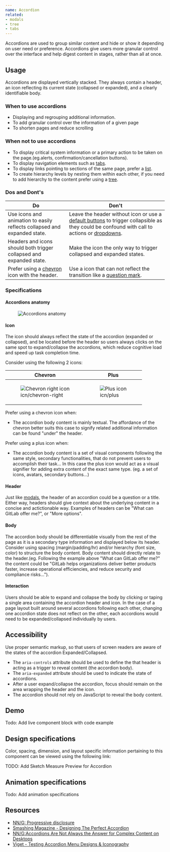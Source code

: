 ```yaml
---
name: Accordion
related:
- modals
- tree
- tabs
---
```


Accordions are used to group similar content and hide or show it depending on user need or preference. Accordions give users more granular control over the interface and help digest content in stages, rather than all at once.

## Usage

Accordions are displayed vertically stacked. They always contain a header, an icon reflecting its current state (collapsed or expanded), and a clearly identifiable body.

### When to use accordions

* Displaying and regrouping additional information.
* To add granular control over the information of a given page  
* To shorten pages and reduce scrolling

### When not to use accordions

* To display critical system information or a primary action to be taken on the page.(eg.alerts, confirmation/cancellation buttons).
* To display navigation elements such as [tabs](/components/tabs).
* To display links pointing to sections of the same page, prefer a [list](components/list).
* To create hierarchy levels by nesting them within each other, if you need to add hierarchy to the content prefer using a [tree](components/tree).

### Dos and Dont's

| **Do** | **Don't** |
| ------ | ------ |
| Use icons and animation to easily reflects collapsed and expanded state. | Leave the header without icon or use a [default buttons](/components/buttons) to trigger collapsible as they could be confound with call to actions or [dropdowns](/components/dropdowns). |
| Headers and icons should both trigger collapsed and expanded state. | Make the icon the only way to trigger collapsed and expanded states. | 
| Prefer using a [chevron](https://gitlab.com/gitlab-org/gitlab-svgs/blob/master/sprite_icons/chevron-right.svg) icon with the header. | Use a icon that can not reflect the transition like a [question mark](https://gitlab.com/gitlab-org/gitlab-svgs/blob/master/sprite_icons/question.svg). | 

### Specifications

#### Accordions anatomy

<figure class="figure" role="figure" aria-label="displaying the anatomy of accordions in its collapsed state, a simple representation of the component including an icon, a header and a body">
  <img class="figure-img" src="/img/components/accordions--anatomy.svg" alt="Accordions anatomy" role="img" />
  <figcaption class="figure-caption"></figcaption>
</figure>

#### Icon

The icon should always reflect the state of the accordion (expanded or collapsed), and be located before the header so users always clicks on the same spot to expand/collapse the accordions, which reduce cognitive load and speed up task completion time. 

Consider using the following 2 icons:

| **Chevron** | **Plus** |
| --- | --- |
| <figure class="figure" role="figure" aria-label="Chevron right icon used for accordions"><img class="figure-img" src="/img/components/accordion__icn-chevron-right.svg" alt="Chevron right icon" role="img" /><figcaption class="figure-caption">icn/chevron-right</figcaption></figure> | <figure class="figure" role="figure" aria-label="Plus icon used for accordions"><img class="figure-img" src="img/components/accordion__icn-plus.svg" alt="Plus icon" role="img" /><figcaption class="figure-caption">icn/plus</figcaption></figure> |

Prefer using a chevron icon when:
* The accordion body content is mainly textual. The affordance of the chevron better suits this case to signify related additional information can be found "under" the header.

Prefer using a plus icon when: 
* The accordion body content is a set of visual components following the same style, secondary functionalities, that do not prevent users to accomplish their task... In this case the plus icon would act as a visual signifier for adding extra content of the exact same type. (eg. a set of icons, avatars, secondary buttons...) 

#### Header

Just like [modals](/components/modals/), the header of an accordion could be a question or a title. Either way, headers should give context about the underlying content in a concise and actictionable way. Examples of headers can be "What can GitLab offer me?", or "More options".

#### Body

The accordion body should be differentiable visually from the rest of the page as it is a secondary type information and displayed below its header. Consider using spacing (margin/padding/hr) and/or hierarchy (font size, color) to structure the body content. Body content should directly relate to the header.(eg. Following the example above "What can GitLab offer me?" the content could be "GitLab helps organizations deliver better products faster, increase operational efficiencies, and reduce security and compliance risks...").

#### Interaction

Users should be able to expand and collapse the body by clicking or taping a single area containing the accordion header and icon.
In the case of a page layout built around several accordions following each other, changing one accordion state does not reflect on the other, each accordions would need to be expanded/collapsed individually by users. 

## Accessibility

Use proper semantic markup, so that users of screen readers are aware of the states of the accordion Expanded/Collapsed.

* The `aria-controls` attribute should be used to define the that header is acting as a trigger to reveal content (the accordion body).
* The `aria-expanded` attribute should be used to indicate the state of accordions.
* After a user expand/collapse the accordion, focus should remain on the area wrapping the header and the icon.
* The accordion should not rely on JavaScript to reveal the body content.

## Demo

Todo: Add live component block with code example

## Design specifications

Color, spacing, dimension, and layout specific information pertaining to this component can be viewed using the following link:

TODO: Add Sketch Measure Preview for Accordion

## Animation specifications

Todo: Add animation specifications

## Resources

* [NN/G: Progressive disclosure](https://www.nngroup.com/articles/progressive-disclosure/)
* [Smashing Magazine - Designing The Perfect Accordion](https://www.smashingmagazine.com/2017/06/designing-perfect-accordion-checklist/#top)
* [NN/G:Accordions Are Not Always the Answer for Complex Content on Desktops](https://www.nngroup.com/articles/accordions-complex-content/)
* [Viget - Testing Accordion Menu Designs & Iconography](https://www.viget.com/articles/testing-accordion-menu-designs-iconography/) 
